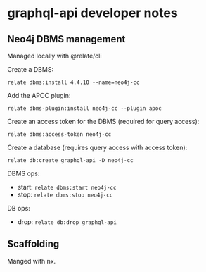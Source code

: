 # graphql-api developer notes

## Neo4j DBMS management

Managed locally with @relate/cli

Create a DBMS:
```
relate dbms:install 4.4.10 --name=neo4j-cc
```

Add the APOC plugin:
```
relate dbms-plugin:install neo4j-cc --plugin apoc
```

Create an access token for the DBMS (required for query access):
```
relate dbms:access-token neo4j-cc
```

Create a database (requires query access with access token):
```
relate db:create graphql-api -D neo4j-cc
```

DBMS ops:

- start: `relate dbms:start neo4j-cc`
- stop: `relate dbms:stop neo4j-cc`

DB ops:

- drop: `relate db:drop graphql-api`

## Scaffolding

Manged with nx.



